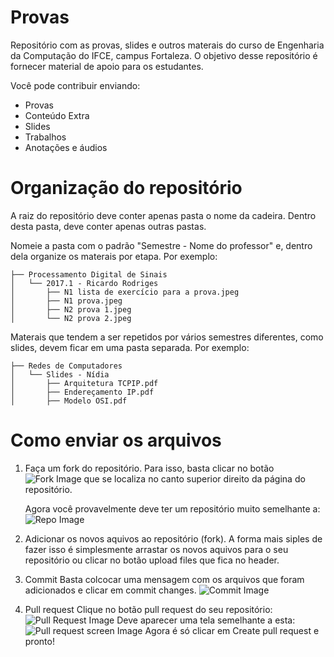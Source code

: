 # Provas

Repositório com as provas, slides e outros materais do curso de Engenharia da Computação do IFCE, campus Fortaleza. O objetivo desse repositório é fornecer material de apoio para os estudantes.

Você pode contribuir enviando:
* Provas
* Conteúdo Extra
* Slides
* Trabalhos
* Anotações e áudios

# Organização do repositório

A raiz do repositório deve conter apenas pasta o nome da cadeira. Dentro desta pasta, deve conter apenas outras pastas.

Nomeie a pasta com o padrão "Semestre - Nome do professor" e, dentro dela organize os materais por etapa. Por exemplo:

```
├── Processamento Digital de Sinais
│   └── 2017.1 - Ricardo Rodriges
│       ├── N1 lista de exercício para a prova.jpeg
│       ├── N1 prova.jpeg
│       ├── N2 prova 1.jpeg
│       └── N2 prova 2.jpeg
```

Materais que tendem a ser repetidos por vários semestres diferentes, como slides, devem ficar em uma pasta separada. Por exemplo:

```
├── Redes de Computadores
│   └── Slides - Nídia
│       ├── Arquitetura TCPIP.pdf
│       ├── Endereçamento IP.pdf
│       ├── Modelo OSI.pdf
```

# Como enviar os arquivos

1. Faça um fork do repositório.
    Para isso, basta clicar no botão 
    ![Fork Image](https://github.com/jullynobre/provas/tree/master/src/images/fork.jpg) 
    que se localiza no canto superior direito da página do repositório.
    
    Agora você provavelmente deve ter um repositório muito semelhante a:
    ![Repo Image](https://github.com/jullynobre/provas/tree/master/src/images/repo.jpg)

2. Adicionar os novos aquivos ao repositório (fork).
    A forma mais siples de fazer isso é simplesmente arrastar os novos aquivos para o seu repositório ou clicar no botão upload files que fica no header.

3. Commit
    Basta colcocar uma mensagem com os arquivos que foram adicionados e clicar em commit changes.
    ![Commit Image](https://github.com/jullynobre/provas/tree/master/src/images/commit.jpg)
    
4. Pull request
    Clique no botão pull request do seu repositório: 
    ![Pull Request Image](https://github.com/jullynobre/provas/tree/master/src/images/pull-request.jpg)
    Deve aparecer uma tela semelhante a esta: 
    ![Pull request screen Image](https://github.com/jullynobre/provas/tree/master/src/images/pull-request-screen.jpg)
    Agora é só clicar em Create pull request e pronto!

